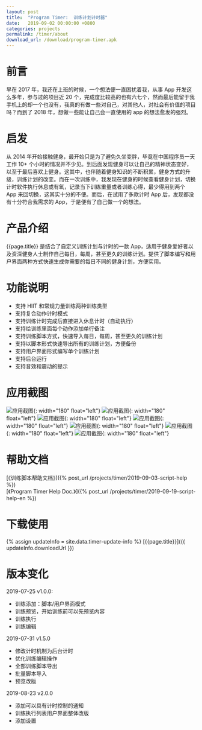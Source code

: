 ```yaml
---
layout: post
title:  "Program Timer:  训练计划计时器"
date:   2019-09-02 00:00:00 +0800
categories: projects
permalink: /timer/about
download_url: /download/program-timer.apk
---
```


# 前言
早在 2017 年，我还在上班的时候，一个想法便一直困扰着我，从事 App 开发这么多年，参与过的项目近 20 个，完成度比较高的也有六七个，然而最后能留于我手机上的却一个也没有，我真的有做一些对自己，对其他人，对社会有价值的项目吗？而到了 2018 年，想做一些能让自己会一直使用的 app 的想法愈发的强烈。


# 启发
从 2014 年开始接触健身，最开始只是为了避免久坐变胖，毕竟在中国程序员一天工作 10+ 个小时的情况并不少见。到后面发现健身可以让自己的精神状态变好，以至于最后喜欢上健身。这其中，也伴随着健身知识的不断积累，健身方式的升级，训练计划的改变。而在一次训练中，我发现在健身的时候查看健身计划，切换计时软件执行休息或有氧，记录当下训练重量或者训练心得，最少得用到两个 App 来回切换，这其实十分的不便。而后，在试用了多款计时 App 后，发现都没有十分符合我需求的 App，于是便有了自己做一个的想法。	


# 产品介绍
{{page.title}} 是结合了自定义训练计划与计时的一款 App，适用于健身爱好者以及资深健身人士制作自己每日，每周，甚至更久的训练计划。提供了脚本编写和用户界面两种方式快速生成你需要的每日不同的健身计划，方便实用。


# 功能说明
- 支持 HIIT 和常规力量训练两种训练类型
- 支持复合动作计时模式
- 支持训练计时完成后直接进入休息计时（自动执行）
- 支持给训练里面每个动作添加单行备注
- 支持训练脚本方式，快速导入每日，每周，甚至更久的训练计划
- 支持以脚本形式快速导出所有的训练计划，方便备份
- 支持用户界面形式编写单个训练计划
- 支持后台运行
- 支持音效和震动的提示

# 应用截图
![应用截图](/assets/images/img_menu.jpeg){: width="180" float="left"}
![应用截图](/assets/images/img_samples.jpeg){: width="180" float="left"}
![应用截图](/assets/images/img_my_programs.jpeg){: width="180" float="left"}
![应用截图](/assets/images/img_new_program.jpeg){: width="180" float="left"}
![应用截图](/assets/images/img_new_action.jpeg){: width="180" float="left"}
![应用截图](/assets/images/img_workout.jpeg){: width="180" float="left"}
![应用截图](/assets/images/img_lock.jpeg){: width="180" float="left"}

# 帮助文档
[《训练脚本帮助文档》]({% post_url /projects/timer/2019-09-03-script-help %})  
[《Program Timer Help Doc.》]({% post_url /projects/timer/2019-09-19-script-help-en %})


# 下载使用
{% assign updateInfo = site.data.timer-update-info %}
[{{page.title}}]({{ updateInfo.downloadUrl }})


# 版本变化
2019-07-25 v1.0.0:
- 训练添加：脚本/用户界面模式
- 训练预览，开始训练前可以先预览内容
- 训练执行
- 训练编辑

2019-07-31 v1.5.0
- 修改计时机制为后台计时
- 优化训练编辑操作
- 全部训练脚本导出
- 批量脚本导入
- 预览改版

2019-08-23 v2.0.0
- 添加可以具有计时控制的通知
- 训练执行列表用户界面整体改版
- 添加设置
